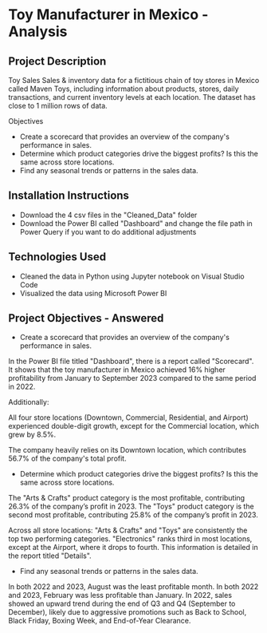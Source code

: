 # Toy Manufacturer in Mexico - Analysis


## Project Description
Toy Sales
Sales & inventory data for a fictitious chain of toy stores in Mexico called Maven Toys, including information about products, stores, daily transactions, and current inventory levels at each location. The dataset has close to 1 million rows of data.

Objectives
- Create a scorecard that provides an overview of the company's performance in sales.
- Determine which product categories drive the biggest profits? Is this the same across store locations.
- Find any seasonal trends or patterns in the sales data.

## Installation Instructions
- Download the 4 csv files in the "Cleaned_Data" folder
- Download the Power BI called "Dashboard" and change the file path in Power Query if you want to do additional adjustments

## Technologies Used
- Cleaned the data in Python using Jupyter notebook on Visual Studio Code
- Visualized the data using Microsoft Power BI

## Project Objectives - Answered

- Create a scorecard that provides an overview of the company's performance in sales.

In the Power BI file titled "Dashboard", there is a report called "Scorecard". It shows that the toy manufacturer in Mexico achieved 16% higher profitability from January to September 2023 compared to the same period in 2022.

Additionally:

All four store locations (Downtown, Commercial, Residential, and Airport) experienced double-digit growth, except for the Commercial location, which grew by 8.5%.

The company heavily relies on its Downtown location, which contributes 56.7% of the company's total profit.

- Determine which product categories drive the biggest profits? Is this the same across store locations.

The "Arts & Crafts" product category is the most profitable, contributing 26.3% of the company’s profit in 2023.
The "Toys" product category is the second most profitable, contributing 25.8% of the company’s profit in 2023.

Across all store locations:
"Arts & Crafts" and "Toys" are consistently the top two performing categories.
"Electronics" ranks third in most locations, except at the Airport, where it drops to fourth.
This information is detailed in the report titled "Details".

- Find any seasonal trends or patterns in the sales data.

In both 2022 and 2023, August was the least profitable month.
In both 2022 and 2023, February was less profitable than January.
In 2022, sales showed an upward trend during the end of Q3 and Q4 (September to December), likely due to aggressive promotions such as Back to School, Black Friday, Boxing Week, and End-of-Year Clearance.